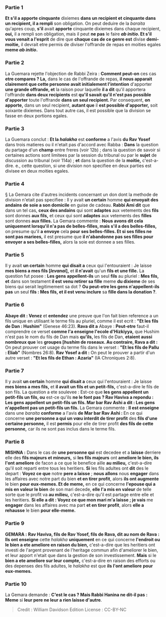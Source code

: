 
### Partie 1
<b>Et s'il a apporte cinquante</b> dixiemes <b>dans un recipient et cinquante dans un recipient, il a rempli</b> son obligation. On peut deduire de la <i>baraita</i> qu'apres coup, <b>s'il</b> avait <b>apporte</b> cinquante dixiemes dans chaque recipient, <b>oui,</b> il a rempli son obligation, mais il peut <b>ne pas</b> le faire <b><i>ab initio</i>. Et s'il vous venait a l'esprit</b> de dire que <b>chaque cas de ce genre est</b> divise <b>demi-moitie,</b> il devrait etre permis de diviser l'offrande de repas en moities egales <b>meme <i>ab initio</i>.</b>

### Partie 2
La Guemara rejette l'objection de Rabbi Zeira : <b>Comment peut-on</b> ces cas <b>etre compares ? La,</b> dans le cas de l'offrande de repas, <b>il nous apparait clairement que cette personne avait initialement l'intention</b> d'apporter <b>une grande offrande, et</b> la raison pour laquelle <b>il a dit</b> qu'il apportera l'offrande <b>dans deux recipients</b> est <b>qu'il savait qu'il n'est pas possible d'apporter</b> toute l'offrande <b>dans un seul recipient. </b> Par consequent, <b>on apporte,</b> dans un seul recipient, <b>autant que</b> il <b>est possible d'apporter,</b> soit soixante dixiemes. Dans tout autre cas, il est possible que la division se fasse en deux portions egales.

### Partie 3
La Guemara conclut : <b>Et la <i>halakha</i></b> est <b>conforme</b> a l'avis <b>du Rav Yosef</b> dans trois matieres ou il n'etait pas d'accord avec Rabba : <b>Dans</b> la question du partage d'un <b>champ</b> entre freres (voir 12b) ; dans la question de savoir si certaines actions sont limitees par la session du tribunal ou par le <b>sujet</b> de discussion au tribunal (voir 114a) ; <b>et</b> dans la question de la <b>moitie,</b> c'est-a-dire. e., cette question, si une division non specifiee en deux parties est divisee en deux moities egales.

### Partie 4
§ La Gemara cite d'autres incidents concernant un don dont la methode de division n'etait pas specifiee : Il y avait <b>un certain</b> homme <b>qui envoyait des andains de soie a son domicile</b> en guise de cadeau. <b>Rabbi Ami dit</b> que dans un tel cas, <b>ceux des andains</b> qui sont <b>adaptes</b> aux vetements des <b>fils</b> sont donnes <b>aux fils,</b> et ceux qui sont <b>adaptes</b> aux vetements des <b>filles</b> sont donnes <b>aux filles.</b> La Gemara commente : <b>Nous avons dit cela uniquement lorsqu'il n'a pas de belles-filles, mais s'il a des belles-filles,</b> on presume qu'il <b>a envoye</b> cela <b>pour ses belles-filles. Et si ses filles ne sont pas mariees,</b> il est presume que <b>il n'abandonne pas ses filles pour envoyer a ses belles-filles,</b> alors la soie est donnee a ses filles.

### Partie 5
Il y avait <b>un certain</b> homme <b>qui disait a</b> ceux qui l'entouraient : Je laisse <b>mes biens a mes fils [<i>levanai</i>],</b> et <b>il n'avait</b> qu'un <b>fils et une fille.</b> La question fut posee : <b>Les gens appellent-ils</b> un seul <b>fils</b> au pluriel : <b>Mes fils, et</b> dans son testament <b>il est venu retirer sa fille</b> meme <b>du dixieme</b> de ses biens qui serait legitimement sa dot ? <b>Ou peut-etre les gens n'appellent-ils pas</b> un seul <b>fils : Mes fils, et il est venu inclure</b> sa <b>fille dans la donation ?</b>.

### Partie 6
<b>Abaye dit : Venez</b> et <b>entendez</b> une preuve que l'on fait bien reference a un fils unique en utilisant le terme fils au pluriel, comme il est ecrit : <b>"Et les fils de Dan : Hushim"</b> (Genese 46:23). <b>Rava dit a</b> Abaye : <b>Peut-etre</b> faut-il comprendre ce verset <b>comme l'a enseigne l'ecole d'Hizkiyya,</b> que Hushim n'est pas le nom du fils de Dan mais <b>qu'ils, </b> les fils de Dan, <b>etaient aussi nombreux que</b> les <b>groupes [<i>hushim</i> de roseaux. Au contraire, Rava a dit :</b> On peut prouver cet usage du terme fils dans le verset : <b>"Et les fils de Pallu : Eliab"</b> (Nombres 26:8). <b>Rav Yosef a dit :</b> On peut le prouver a partir d'un autre verset : <b>"Et les fils de Ethan : Azaria"</b> (IA Chroniques 2:8).

### Partie 7
Il y avait <b>un certain</b> homme <b>qui disait a</b> ceux qui l'entouraient : Je laisse <b>mes biens a mes fils,</b> et <b>il avait un fils et un petit-fils,</b> c'est-a-dire le fils de son fils. La question a ete soulevee : Est-ce que <b>les gens appellent un petit-fils un fils, ou</b> est-ce qu'ils <b>ne le font pas ? Rav Haviva a repondu : Les gens appellent un petit-fils un fils. Mar bar Rav Ashi a dit : Les gens n'appellent pas un petit-fils un fils.</b> La Gemara commente : <b>Il est enseigne</b> dans une <i>baraita</i> <b>conforme</b> a l'avis <b>de Mar bar Rav Ashi : </b> En ce qui concerne <b>une personne a qui un vœu interdit de tirer profit</b> des <b>fils d'une certaine personne,</b> il est <b>permis</b> pour elle de tirer profit <b>des <b>fils de</b> cette personne,</b> car ils ne sont pas inclus dans le terme fils.

### Partie 8
<strong>MISHNA :</strong> Dans le cas de <b>une personne qui</b> est decedee et a <b>laisse</b> derriere elle des <b>fils majeurs et mineurs,</b> si <b>les fils majeurs</b> ont <b>ameliore le bien, ils l'ont ameliore</b> de facon a ce que le benefice aille <b>au milieu,</b> c'est-a-dire qu'il soit reparti entre tous les heritiers. <b>Si</b> les fils adultes ont <b>dit</b> des le depart : <b>Voyez ce que</b> notre <b>pere a laisse</b> ; <b>nous allons</b> nous <b>engager</b> dans les affaires avec notre part du bien <b>et en tirer profit</b>, alors <b>ils ont augmente</b> le bien <b>pour eux-memes. Et de meme,</b> en ce qui concerne <b>l'epouse qui a mis en valeur le bien</b> de son mari decede, <b>elle l'a mis en valeur</b> de telle sorte que le profit va <b>au milieu,</b> c'est-a-dire qu'il est partage entre elle et les heritiers. <b>Si elle a dit : Voyez ce que mon mari m'a laisse ; je vais</b> me <b>engager</b> dans les affaires avec ma part <b>et en tirer profit</b>, alors <b>elle a rehausse</b> le bien <b>pour elle-meme.</b>

### Partie 9
<strong>GEMARA :</strong> <b>Rav Haviva, fils de Rav Yosef, fils de Rava, dit au nom de Rava : Ils ont enseigne</b> cette <i>halakha</i> <b>uniquement</b> en ce qui concerne <b>l'endroit ou le bien a ete ameliore en raison du bien,</b> c'est-a-dire que les heritiers ont investi de l'argent provenant de l'heritage commun afin d'ameliorer le bien, et leur apport n'etait que dans la gestion de son investissement. <b>Mais</b> si le <b>bien a ete ameliore sur leur compte,</b> c'est-a-dire en raison des efforts ou des depenses des fils adultes, le <i>halakha</i> est que <b>ils l'ont ameliore</b> <b>pour eux-memes.</b>

### Partie 10
La Gemara demande : <b>C'est le cas ? Mais Rabbi Hanina ne dit-il pas : Meme</b> si <b>leur pere ne leur a rien laisse d'autre</b>.

>Credit : William Davidson Edition
>License : CC-BY-NC